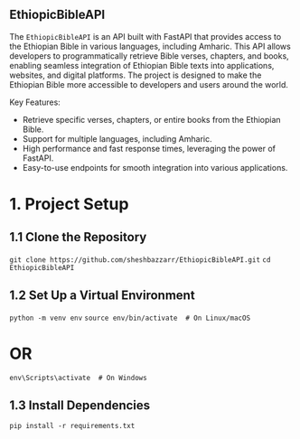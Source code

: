 ## EthiopicBibleAPI

The  `EthiopicBibleAPI` is an API built with FastAPI that provides access to the Ethiopian Bible in various languages, including Amharic. This API allows developers to programmatically retrieve Bible verses, chapters, and books, enabling seamless integration of Ethiopian Bible texts into applications, websites, and digital platforms. The project is designed to make the Ethiopian Bible more accessible to developers and users around the world.

Key Features:

- Retrieve specific verses, chapters, or entire books from the Ethiopian Bible.
- Support for multiple languages, including Amharic.
- High performance and fast response times, leveraging the power of FastAPI.
- Easy-to-use endpoints for smooth integration into various applications.

# 1. Project Setup
## 1.1 Clone the Repository
`git clone https://github.com/sheshbazzarr/EthiopicBibleAPI.git`
`cd EthiopicBibleAPI`
## 1.2 Set Up a Virtual Environment
  `python -m venv env`
`source env/bin/activate  # On Linux/macOS`
# OR
`env\Scripts\activate  # On Windows`

## 1.3 Install Dependencies
`pip install -r requirements.txt`
